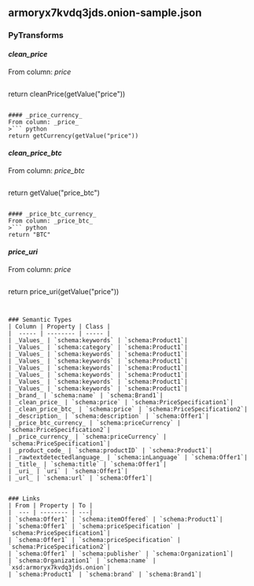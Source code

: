 ## armoryx7kvdq3jds.onion-sample.json

### PyTransforms
#### _clean_price_
From column: _price_
>``` python
return cleanPrice(getValue("price"))
```

#### _price_currency_
From column: _price_
>``` python
return getCurrency(getValue("price"))
```

#### _clean_price_btc_
From column: _price_btc_
>``` python
return getValue("price_btc")
```

#### _price_btc_currency_
From column: _price_btc_
>``` python
return "BTC"
```

#### _price_uri_
From column: _price_
>``` python
return price_uri(getValue("price"))
```


### Semantic Types
| Column | Property | Class |
|  ----- | -------- | ----- |
| _Values_ | `schema:keywords` | `schema:Product1`|
| _Values_ | `schema:category` | `schema:Product1`|
| _Values_ | `schema:keywords` | `schema:Product1`|
| _Values_ | `schema:keywords` | `schema:Product1`|
| _Values_ | `schema:keywords` | `schema:Product1`|
| _Values_ | `schema:keywords` | `schema:Product1`|
| _Values_ | `schema:keywords` | `schema:Product1`|
| _Values_ | `schema:keywords` | `schema:Product1`|
| _brand_ | `schema:name` | `schema:Brand1`|
| _clean_price_ | `schema:price` | `schema:PriceSpecification1`|
| _clean_price_btc_ | `schema:price` | `schema:PriceSpecification2`|
| _description_ | `schema:description` | `schema:Offer1`|
| _price_btc_currency_ | `schema:priceCurrency` | `schema:PriceSpecification2`|
| _price_currency_ | `schema:priceCurrency` | `schema:PriceSpecification1`|
| _product_code_ | `schema:productID` | `schema:Product1`|
| _rawtextdetectedlanguage_ | `schema:inLanguage` | `schema:Offer1`|
| _title_ | `schema:title` | `schema:Offer1`|
| _uri_ | `uri` | `schema:Offer1`|
| _url_ | `schema:url` | `schema:Offer1`|


### Links
| From | Property | To |
|  --- | -------- | ---|
| `schema:Offer1` | `schema:itemOffered` | `schema:Product1`|
| `schema:Offer1` | `schema:priceSpecification` | `schema:PriceSpecification1`|
| `schema:Offer1` | `schema:priceSpecification` | `schema:PriceSpecification2`|
| `schema:Offer1` | `schema:publisher` | `schema:Organization1`|
| `schema:Organization1` | `schema:name` | `xsd:armoryx7kvdq3jds.onion`|
| `schema:Product1` | `schema:brand` | `schema:Brand1`|
